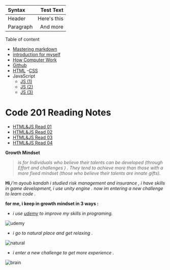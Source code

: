
| Syntax      | Test Text     |
| :---        |          ---: |
| Header      | Here's this   |
| Paragraph   | And more      |

Table of content
- [Mastering markdown](https://ayoubkandah.github.io/reading-notes/Readme1)
- [introduction for myself](https://ayoubkandah.github.io/reading-notes/myself)
- [How Computer Work](https://ayoubkandah.github.io/reading-notes/Computer)
- [Github](https://ayoubkandah.github.io/reading-notes/Readme3)
- [HTML](https://ayoubkandah.github.io/reading-notes/HTML)
-[CSS](https://ayoubkandah.github.io/reading-notes/CSS)
- JavaScript
  - [JS (1)](https://ayoubkandah.github.io/reading-notes/60aJS)
  - [JS (2)](https://ayoubkandah.github.io/reading-notes/java07)
  - [JS (3)](https://ayoubkandah.github.io/reading-notes/java08)
# Code 201 Reading Notes
 - [HTML&JS Read 01](https://ayoubkandah.github.io/reading-notes/class-01)
 - [HTML&JS Read 02](https://ayoubkandah.github.io/reading-notes/class-02)
 - [HTML&JS Read 03](https://ayoubkandah.github.io/reading-notes/Read03)
 - [HTML&JS Read 04](https://ayoubkandah.github.io/reading-notes/Read04)


**Growth Mindset**   
 >*is for Individuals who believe their talents can be developed (through Effort and challenges ) .  They tend to achieve more than those with a more fixed mindset (those who believe their talents are innate gifts).*


**Hi**,*i'm ayoub kandah i studied risk management and insurance , i have skills in game development, i use unity engine .
now im entering a new challenge to learn code .*

 **for me,  i keep in growth mindset in 3 ways :**
 - *i use [udemy](https://www.udemy.com/) to improve my skills in programing.*
  
  
  ![udemy](https://about.udemy.com/wp-content/uploads/2017/10/NewUlogo-large-1.png)
  
  - *i go to natural place and get relaxing .*
  
![natural](https://prod-discovery.edx-cdn.org/media/course/image/93f11b63-0c29-4472-964e-c6db1cc574e8-61863a8d0d90.small.jpg)

  - *i enter a new challenge to get more experience .*
 
 ![brain](https://2.bp.blogspot.com/-vT-8XAd3Ggo/VPePpPSmAiI/AAAAAAAAAec/yVZ5SuVobac/s1600/buildbrain.png)
 


